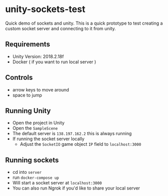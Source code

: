 # unity-sockets-test
Quick demo of sockets and unity. This is a quick prototype to test creating a custom socket server and connecting to it from unity.

## Requirements
- Unity Version: 2018.2.18f
- Docker ( if you want to run local server )

## Controls
- arrow keys to move around
- space to jump

## Running Unity
- Open the project in Unity
- Open the `SampleScene`
- The default server is `138.197.162.2` this is always running
- If running the socket server locally
	- Adjust the `SocketIO` game object `IP` field to `localhost:3000`

## Running sockets
- cd into `server`
- run `docker-compose up`
- Will start a socket server at `localhost:3000`
- You can also run Ngrok if you'd like to share your local server

